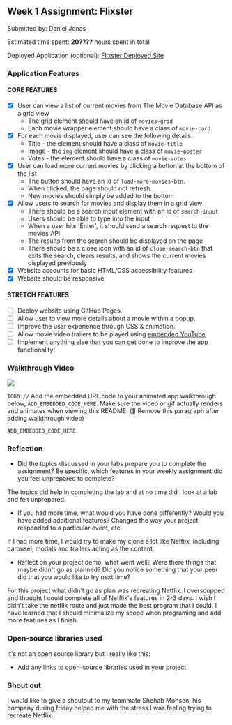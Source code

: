 ## Week 1 Assignment: Flixster

Submitted by: Daniel Jonas

Estimated time spent: **20????** hours spent in total

Deployed Application (optional): [Flixster Deployed Site](ADD_LINK_HERE)

### Application Features

#### CORE FEATURES

- [X] User can view a list of current movies from The Movie Database API as a grid view
  - The grid element should have an id of `movies-grid`
  - Each movie wrapper element should have a class of `movie-card`
- [X] For each movie displayed, user can see the following details:
  - Title - the element should have a class of `movie-title`
  - Image - the `img` element should have a class of `movie-poster`
  - Votes - the element should have a class of `movie-votes`
- [X] User can load more current movies by clicking a button at the bottom of the list
  - The button should have an id of `load-more-movies-btn`.
  - When clicked, the page should not refresh.
  - New movies should simply be added to the bottom
- [X] Allow users to search for movies and display them in a grid view
  - There should be a search input element with an id of `search-input`
  - Users should be able to type into the input
  - When a user hits 'Enter', it should send a search request to the movies API
  - The results from the search should be displayed on the page
  - There should be a close icon with an id of `close-search-btn` that exits the search, clears results, and shows the current movies displayed previously
- [X] Website accounts for basic HTML/CSS accessibility features
- [X] Website should be responsive

#### STRETCH FEATURES

- [ ] Deploy website using GitHub Pages. 
- [ ] Allow user to view more details about a movie within a popup.
- [ ] Improve the user experience through CSS & animation.
- [ ] Allow movie video trailers to be played using [embedded YouTube](https://support.google.com/youtube/answer/171780?hl=en)
- [ ] Implement anything else that you can get done to improve the app functionality!

### Walkthrough Video
![](https://recordit.co/nfwwYTbnem)

`TODO://` Add the embedded URL code to your animated app walkthrough below, `ADD_EMBEDDED_CODE_HERE`. Make sure the video or gif actually renders and animates when viewing this README. (🚫 Remove this paragraph after adding walkthrough video)

`ADD_EMBEDDED_CODE_HERE`

### Reflection

* Did the topics discussed in your labs prepare you to complete the assignment? Be specific, which features in your weekly assignment did you feel unprepared to complete?

The  topics did help in completing the lab and at no time did I look at a lab and felt unprepared.

* If you had more time, what would you have done differently? Would you have added additional features? Changed the way your project responded to a particular event, etc.
  
If I had more time, I would try to make my clone a lot like Netflix, including carousel, modals and trailers acting as the content.
  
* Reflect on your project demo, what went well? Were there things that maybe didn't go as planned? Did you notice something that your peer did that you would like to try next time?

For this project what didn't go as plan was recreating Netflix. I overscopped and thought I could complete all of Netflix's features in 2-3 days. I wish I didn't take the netflix route and just made the best program that I could. I have learned that I should minimalize my scope when programing and add more features as I finish.

### Open-source libraries used

It's not an open source library but I really like this: 

- Add any links to open-source libraries used in your project.

### Shout out

I would like to give a shoutout to my teammate Shehab Mohsen, his company during friday helped me with the stress I was feeling trying to recreate Netflix.
